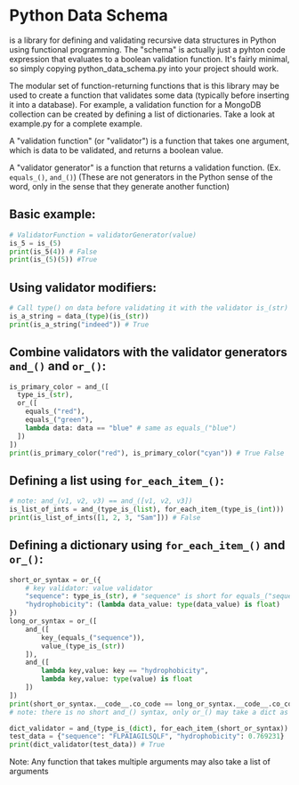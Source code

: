# Python Data Schema
is a library for defining and validating recursive data structures in Python using functional programming. The "schema" is actually just a pyhton code expression that evaluates to a boolean validation function. It's fairly minimal, so simply copying python_data_schema.py into your project should work.

The modular set of function-returning functions that is this library may be used to create a function that validates some data (typically before inserting it into a database). For example, a validation function for a MongoDB collection can be created by defining a list of dictionaries. Take a look at example.py for a complete example.

A "validation function" (or "validator") is a function that takes one argument, which is data to be validated, and returns a boolean value.

A "validator generator" is a function that returns a validation function. (Ex. ```equals_()```, ```and_()```) (These are not generators in the Python sense of the word, only in the sense that they generate another function)

## Basic example:
```python
# ValidatorFunction = validatorGenerator(value)
is_5 = is_(5)
print(is_5(4)) # False
print(is_(5)(5)) #True
```

## Using validator modifiers:
```python
# Call type() on data before validating it with the validator is_(str)
is_a_string = data_(type)(is_(str))
print(is_a_string("indeed")) # True
```

## Combine validators with the validator generators ```and_()``` and ```or_()```:
```python
is_primary_color = and_([
  type_is_(str),
  or_([
    equals_("red"),
    equals_("green"),
    lambda data: data == "blue" # same as equals_("blue")
  ])
])
print(is_primary_color("red"), is_primary_color("cyan")) # True False
```

## Defining a list using ```for_each_item_()```:
```python
# note: and_(v1, v2, v3) == and_([v1, v2, v3])
is_list_of_ints = and_(type_is_(list), for_each_item_(type_is_(int)))
print(is_list_of_ints([1, 2, 3, "Sam"])) # False
```

## Defining a dictionary using ```for_each_item_()``` and ```or_()```:
```python
short_or_syntax = or_({
    # key validator: value validator
    "sequence": type_is_(str), # "sequence" is short for equals_("sequence")
    "hydrophobicity": (lambda data_value: type(data_value) is float)
})
long_or_syntax = or_([
    and_([
        key_(equals_("sequence")),
        value_(type_is_(str))
    ]),
    and_([
        lambda key,value: key == "hydrophobicity",
        lambda key,value: type(value) is float
    ])
])
print(short_or_syntax.__code__.co_code == long_or_syntax.__code__.co_code) # True
# note: there is no short and_() syntax, only or_() may take a dict as an arg

dict_validator = and_(type_is_(dict), for_each_item_(short_or_syntax))
test_data = {"sequence": "FLPAIAGILSQLF", "hydrophobicity": 0.769231}
print(dict_validator(test_data)) # True
```
Note: Any function that takes multiple arguments may also take a list of arguments

